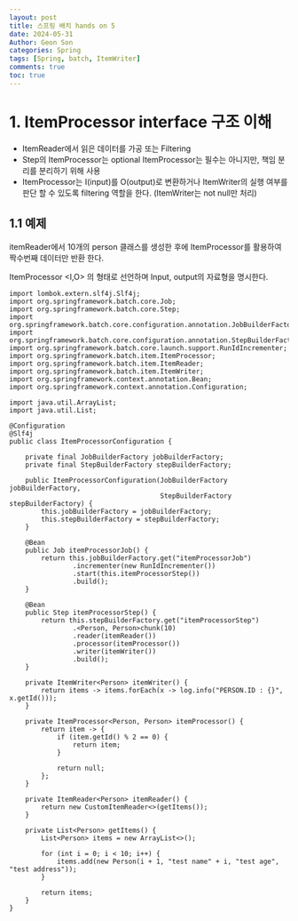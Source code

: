 ```yaml
---
layout: post
title: 스프링 배치 hands on 5
date: 2024-05-31
Author: Geon Son
categories: Spring
tags: [Spring, batch, ItemWriter]
comments: true
toc: true    
---
```


# 1. ItemProcessor interface 구조 이해

* ItemReader에서 읽은 데이터를 가공 또는 Filtering
* Step의 ItemProcessor는 optional
ItemProcessor는 필수는 아니지만, 책임 분리를 분리하기 위해 사용
* ItemProcessor는 I(input)를 O(output)로 변환하거나
ItemWriter의 실행 여부를 판단 할 수 있도록 filtering 역할을 한다.
(ItemWriter는 not null만 처리)

## 1.1 예제 
itemReader에서 10개의 person 클래스를 생성한 후에 ItemProcessor를 활용하여 짝수번째 데이터만 반환 한다.  
  
ItemProcessor <I,O> 의 형태로 선언하며 Input, output의 자료형을 명시한다.

~~~
import lombok.extern.slf4j.Slf4j;
import org.springframework.batch.core.Job;
import org.springframework.batch.core.Step;
import org.springframework.batch.core.configuration.annotation.JobBuilderFactory;
import org.springframework.batch.core.configuration.annotation.StepBuilderFactory;
import org.springframework.batch.core.launch.support.RunIdIncrementer;
import org.springframework.batch.item.ItemProcessor;
import org.springframework.batch.item.ItemReader;
import org.springframework.batch.item.ItemWriter;
import org.springframework.context.annotation.Bean;
import org.springframework.context.annotation.Configuration;

import java.util.ArrayList;
import java.util.List;

@Configuration
@Slf4j
public class ItemProcessorConfiguration {

    private final JobBuilderFactory jobBuilderFactory;
    private final StepBuilderFactory stepBuilderFactory;

    public ItemProcessorConfiguration(JobBuilderFactory jobBuilderFactory,
                                      StepBuilderFactory stepBuilderFactory) {
        this.jobBuilderFactory = jobBuilderFactory;
        this.stepBuilderFactory = stepBuilderFactory;
    }

    @Bean
    public Job itemProcessorJob() {
        return this.jobBuilderFactory.get("itemProcessorJob")
                .incrementer(new RunIdIncrementer())
                .start(this.itemProcessorStep())
                .build();
    }

    @Bean
    public Step itemProcessorStep() {
        return this.stepBuilderFactory.get("itemProcessorStep")
                .<Person, Person>chunk(10)
                .reader(itemReader())
                .processor(itemProcessor())
                .writer(itemWriter())
                .build();
    }

    private ItemWriter<Person> itemWriter() {
        return items -> items.forEach(x -> log.info("PERSON.ID : {}", x.getId()));
    }

    private ItemProcessor<Person, Person> itemProcessor() {
        return item -> {
            if (item.getId() % 2 == 0) {
                return item;
            }

            return null;
        };
    }

    private ItemReader<Person> itemReader() {
        return new CustomItemReader<>(getItems());
    }

    private List<Person> getItems() {
        List<Person> items = new ArrayList<>();

        for (int i = 0; i < 10; i++) {
            items.add(new Person(i + 1, "test name" + i, "test age", "test address"));
        }

        return items;
    }
}

~~~

